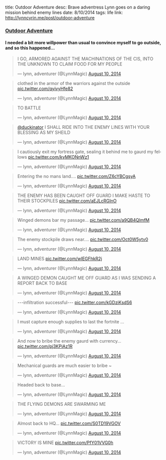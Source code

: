 title: Outdoor Adventure
desc: Brave adventress Lynn goes on a daring mission behind enemy lines
date: 8/10/2014
tags: life
link: http://lynncyrin.me/post/outdoor-adventure

### [Outdoor Adventure](http://lynncyrin.me/post/outdoor-adventure)

#### I needed a bit more willpower than usual to convince myself to go outside, and so this happened...

<blockquote class="twitter-tweet" lang="en"><p>I GO, ARMORED AGAINST THE MACHINATIONS OF THE CIS, INTO THE UNKNOWN TO CLAIM FOOD FOR MY PEOPLE</p>&mdash; lynn, adventurer (@LynnMagic) <a href="https://twitter.com/LynnMagic/statuses/498482101671301120">August 10, 2014</a></blockquote>
<script async src="//platform.twitter.com/widgets.js" charset="utf-8"></script>

<readmore></readmore>

<blockquote class="twitter-tweet" lang="en"><p>clothed in the armor of the warriors against the outside <a href="http://t.co/qyivyHfe82">pic.twitter.com/qyivyHfe82</a></p>&mdash; lynn, adventurer (@LynnMagic) <a href="https://twitter.com/LynnMagic/statuses/498481089833213952">August 10, 2014</a></blockquote>
<script async src="//platform.twitter.com/widgets.js" charset="utf-8"></script>

<blockquote class="twitter-tweet" data-conversation="none" lang="en"><p>TO BATTLE</p>&mdash; lynn, adventurer (@LynnMagic) <a href="https://twitter.com/LynnMagic/statuses/498481183705935873">August 10, 2014</a></blockquote>
<script async src="//platform.twitter.com/widgets.js" charset="utf-8"></script>

<blockquote class="twitter-tweet" lang="en"><p><a href="https://twitter.com/duckinator">@duckinator</a> I SHALL RIDE INTO THE ENEMY LINES WITH YOUR BLESSING AS MY SHEILD</p>&mdash; lynn, adventurer (@LynnMagic) <a href="https://twitter.com/LynnMagic/statuses/498481650431688705">August 10, 2014</a></blockquote>
<script async src="//platform.twitter.com/widgets.js" charset="utf-8"></script>

<blockquote class="twitter-tweet" lang="en"><p>I cautiously exit my fortress gate, sealing it behind me to gaurd my fellows <a href="http://t.co/kyMKONnWz1">pic.twitter.com/kyMKONnWz1</a></p>&mdash; lynn, adventurer (@LynnMagic) <a href="https://twitter.com/LynnMagic/statuses/498484270022008834">August 10, 2014</a></blockquote>
<script async src="//platform.twitter.com/widgets.js" charset="utf-8"></script>

<blockquote class="twitter-tweet" lang="en"><p>Entering the no mans land.... <a href="http://t.co/Z6cYBCgsyA">pic.twitter.com/Z6cYBCgsyA</a></p>&mdash; lynn, adventurer (@LynnMagic) <a href="https://twitter.com/LynnMagic/statuses/498484391048278016">August 10, 2014</a></blockquote>
<script async src="//platform.twitter.com/widgets.js" charset="utf-8"></script>

<blockquote class="twitter-tweet" lang="en"><p>THE ENEMY HAS BEEN CAUGHT OFF GUARD&#10;&#10;I MAKE HASTE TO THEIR STOCKPILES <a href="http://t.co/aEJLcRGInO">pic.twitter.com/aEJLcRGInO</a></p>&mdash; lynn, adventurer (@LynnMagic) <a href="https://twitter.com/LynnMagic/statuses/498484620837404675">August 10, 2014</a></blockquote>
<script async src="//platform.twitter.com/widgets.js" charset="utf-8"></script>

<blockquote class="twitter-tweet" lang="en"><p>Winged demons bar my passage... <a href="http://t.co/a9QB4QlmfM">pic.twitter.com/a9QB4QlmfM</a></p>&mdash; lynn, adventurer (@LynnMagic) <a href="https://twitter.com/LynnMagic/statuses/498484787703595008">August 10, 2014</a></blockquote>
<script async src="//platform.twitter.com/widgets.js" charset="utf-8"></script>

<blockquote class="twitter-tweet" lang="en"><p>The enemy stockpile draws near.... <a href="http://t.co/Oct0W5ytv0">pic.twitter.com/Oct0W5ytv0</a></p>&mdash; lynn, adventurer (@LynnMagic) <a href="https://twitter.com/LynnMagic/statuses/498485294803337217">August 10, 2014</a></blockquote>
<script async src="//platform.twitter.com/widgets.js" charset="utf-8"></script>

<blockquote class="twitter-tweet" lang="en"><p>LAND MINES <a href="http://t.co/wIEGFhkR2j">pic.twitter.com/wIEGFhkR2j</a></p>&mdash; lynn, adventurer (@LynnMagic) <a href="https://twitter.com/LynnMagic/statuses/498485526849024002">August 10, 2014</a></blockquote>
<script async src="//platform.twitter.com/widgets.js" charset="utf-8"></script>

<blockquote class="twitter-tweet" lang="en"><p>A WINGED DEMON CAUGHT ME OFF GUARD AS I WAS SENDING A REPORT BACK TO BASE</p>&mdash; lynn, adventurer (@LynnMagic) <a href="https://twitter.com/LynnMagic/statuses/498485681170042880">August 10, 2014</a></blockquote>
<script async src="//platform.twitter.com/widgets.js" charset="utf-8"></script>

<blockquote class="twitter-tweet" lang="en"><p>---infiltration successful--- <a href="http://t.co/kGDziKsdS6">pic.twitter.com/kGDziKsdS6</a></p>&mdash; lynn, adventurer (@LynnMagic) <a href="https://twitter.com/LynnMagic/statuses/498485828490772482">August 10, 2014</a></blockquote>
<script async src="//platform.twitter.com/widgets.js" charset="utf-8"></script>

<blockquote class="twitter-tweet" lang="en"><p>I must capture enough supplies to last the fortnite ...</p>&mdash; lynn, adventurer (@LynnMagic) <a href="https://twitter.com/LynnMagic/statuses/498486383065837571">August 10, 2014</a></blockquote>
<script async src="//platform.twitter.com/widgets.js" charset="utf-8"></script>

<blockquote class="twitter-tweet" lang="en"><p>And now to bribe the enemy gaurd with currency... <a href="http://t.co/pj3KPiAz1R">pic.twitter.com/pj3KPiAz1R</a></p>&mdash; lynn, adventurer (@LynnMagic) <a href="https://twitter.com/LynnMagic/statuses/498486970541035522">August 10, 2014</a></blockquote>
<script async src="//platform.twitter.com/widgets.js" charset="utf-8"></script>

<blockquote class="twitter-tweet" data-conversation="none" lang="en"><p>Mechanical guards are much easier to bribe ~</p>&mdash; lynn, adventurer (@LynnMagic) <a href="https://twitter.com/LynnMagic/statuses/498487036563566593">August 10, 2014</a></blockquote>
<script async src="//platform.twitter.com/widgets.js" charset="utf-8"></script>

<blockquote class="twitter-tweet" lang="en"><p>Headed back to base...</p>&mdash; lynn, adventurer (@LynnMagic) <a href="https://twitter.com/LynnMagic/statuses/498487908014108681">August 10, 2014</a></blockquote>
<script async src="//platform.twitter.com/widgets.js" charset="utf-8"></script>

<blockquote class="twitter-tweet" lang="en"><p>THE FLYING DEMONS ARE SWARMING ME</p>&mdash; lynn, adventurer (@LynnMagic) <a href="https://twitter.com/LynnMagic/statuses/498488177292619777">August 10, 2014</a></blockquote>
<script async src="//platform.twitter.com/widgets.js" charset="utf-8"></script>

<blockquote class="twitter-tweet" lang="en"><p>Almost back to HQ... <a href="http://t.co/S0TD19VGOV">pic.twitter.com/S0TD19VGOV</a></p>&mdash; lynn, adventurer (@LynnMagic) <a href="https://twitter.com/LynnMagic/statuses/498488982003412995">August 10, 2014</a></blockquote>
<script async src="//platform.twitter.com/widgets.js" charset="utf-8"></script>

<blockquote class="twitter-tweet" lang="en"><p>VICTORY IS MINE <a href="http://t.co/PfY01VVG0h">pic.twitter.com/PfY01VVG0h</a></p>&mdash; lynn, adventurer (@LynnMagic) <a href="https://twitter.com/LynnMagic/statuses/498490022744432640">August 10, 2014</a></blockquote>
<script async src="//platform.twitter.com/widgets.js" charset="utf-8"></script>
